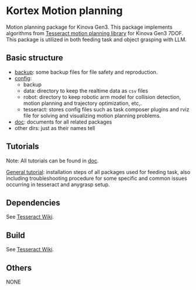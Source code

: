 # Kortex Motion planning
Motion planning package for Kinova Gen3. This package implements algorithms from [Tesseract motion planning library](https://github.com/tesseract-robotics/tesseract_planning) for Kinova Gen3 7DOF. This package is utilized in both feeding task and object grasping with LLM.

## Basic structure

- [backup](backup): some backup files for file safety and reproduction.
- [config](config):
  - backup
  - data: directory to keep the realtime data as `csv` files
  - robot: directory to keep robotic arm model for collision detection, motion planning and trajectory optimization, etc,.
  - tesseract: stores config files such as task composer plugins and rviz file for solving and visualizing motion planning problems.
- [doc](doc): documents for all related packages
- other dirs: just as their names tell

## Tutorials

Note: All tutorials can be found in [doc](doc).

[General tutorial](doc/generalTutorial.md): installation steps of all packages used for feeding task, also including troubleshooting procedure for some specific and common issues occurring in tesseract and anygrasp setup.

## Dependencies
See [Tesseract Wiki](https://tesseract-docs.readthedocs.io/en/latest/_source/intro/getting_started_doc.html). 

## Build
See [Tesseract Wiki](https://tesseract-docs.readthedocs.io/en/latest/_source/intro/getting_started_doc.html).

## Others 
NONE